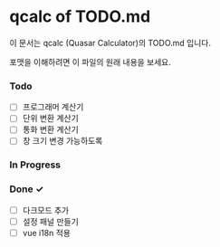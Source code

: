 # qcalc of TODO.md

이 문서는 qcalc (Quasar Calculator)의 TODO.md 입니다.

포맷을 이해하려면 이 파일의 원래 내용을 보세요.

### Todo

- [ ] 프로그래머 계산기
- [ ] 단위 변환 계산기
- [ ] 통화 변환 계산기
- [ ] 창 크기 변경 가능하도록 

### In Progress


### Done ✓

- [ ] 다크모드 추가
- [ ] 설정 패널 만들기
- [ ] vue i18n 적용
